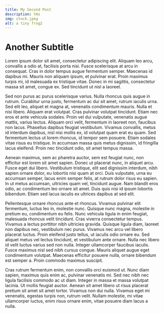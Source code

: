 ```yaml
---
title: My Second Post
description: YAs
img: stock.jpeg
alt: a tiny frog2
---
```


# Another Subtitle 

Lorem ipsum dolor sit amet, consectetur adipiscing elit. Aliquam leo arcu, convallis a odio at, facilisis porta nisi. Fusce scelerisque at arcu in consequat. Cras in dolor tempus augue fermentum semper. Maecenas id dapibus mi. Mauris non aliquam ipsum, et pulvinar erat. Proin maximus turpis mi, id malesuada ex tristique vitae. Donec in mi sagittis, consectetur massa sit amet, congue ex. Sed tincidunt ut nisl a laoreet.

Sed non purus ac purus scelerisque varius. Nulla rhoncus quis augue in rutrum. Curabitur urna justo, fermentum ac dui sit amet, rutrum iaculis urna. Sed elit leo, aliquet et magna at, venenatis condimentum mauris. Nulla et nisi libero. Aliquam erat volutpat. Cras pulvinar volutpat tincidunt. Etiam nec eros et ante vehicula sodales. Proin vel dui vulputate, venenatis augue mattis, varius lectus. Aliquam orci velit, fermentum in laoreet non, faucibus non lacus. Phasellus dapibus feugiat vestibulum. Vivamus convallis, metus id interdum dapibus, nisl nisi mollis ex, id volutpat quam erat eu quam. Sed fermentum lectus ut lorem rhoncus, id tempor sem posuere. Etiam sodales vitae risus eu tristique. In accumsan massa quis metus dignissim, id fringilla lacus eleifend. Proin nec tincidunt odio, sit amet tempus massa.

Aenean maximus, sem ac pharetra auctor, sem est feugiat nunc, non efficitur est lorem sit amet sapien. Donec ut placerat nunc, in aliquet arcu. Fusce eget dui libero. Vestibulum tristique, elit sed dignissim interdum, nibh sapien ornare dolor, eu lobortis nisi quam at orci. Duis vulputate, urna eu accumsan semper, lacus enim semper felis, at rutrum dolor risus eu sapien. In ut metus accumsan, ultricies quam vel, tincidunt augue. Nam blandit eros odio, ac condimentum leo ornare sit amet. Duis quis nisi id ipsum lobortis bibendum. Etiam sed lacus iaculis ex ultrices dapibus at sed elit.

Pellentesque ornare rhoncus ante et rhoncus. Vivamus pulvinar elit fermentum, luctus leo in, molestie nunc. Quisque nunc magna, molestie in pretium eu, condimentum eu felis. Nunc vehicula ligula in enim feugiat, malesuada rhoncus velit tincidunt. Cras viverra consectetur tempus. Vivamus a lectus porttitor nibh ultricies gravida. Quisque ligula diam, laoreet non dapibus nec, vestibulum nec purus. Vivamus nec arcu vel libero placerat luctus. Proin eleifend justo tellus, ut iaculis odio ornare eu. Sed aliquet metus vel lectus tincidunt, et vestibulum ante ornare. Nulla nec libero id velit luctus varius sed non nulla. Integer ullamcorper faucibus iaculis. Fusce maximus nisl sed nibh cursus congue. Mauris aliquet augue eget condimentum volutpat. Maecenas efficitur posuere nulla, ornare bibendum est semper a. Proin commodo maximus suscipit.

Cras rutrum fermentum enim, non convallis orci euismod ut. Nunc diam sapien, maximus quis enim ac, pulvinar venenatis mi. Sed nec nibh nec ligula facilisis commodo ac ut diam. Integer in massa et massa volutpat lacinia. Ut mollis feugiat auctor. Aenean sit amet libero ut risus placerat pretium sit amet sit amet tortor. Vivamus non dui nulla. Vivamus eget mi venenatis, egestas turpis non, rutrum velit. Nullam molestie, mi vitae ullamcorper luctus, enim risus ornare enim, vitae posuere diam lacus a nulla.